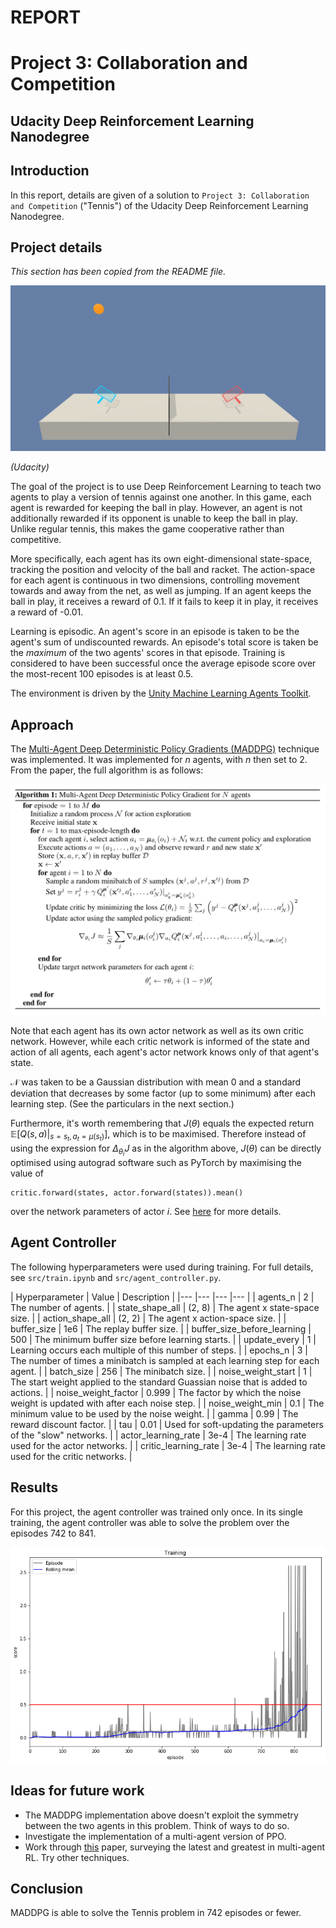 # REPORT
# Project 3: Collaboration and Competition
## Udacity Deep Reinforcement Learning Nanodegree


## Introduction

In this report, details are given of a solution to `Project 3: Collaboration and Competition` ("Tennis") of the Udacity Deep Reinforcement Learning Nanodegree.


## Project details

_This section has been copied from the README file._

![tennis](img/visualization_1.png)

_(Udacity)_

The goal of the project is to use Deep Reinforcement Learning to teach two agents to play a version of tennis against one another. In this game, each agent is rewarded for keeping the ball in play. However, an agent is not additionally rewarded if its opponent is unable to keep the ball in play. Unlike regular tennis, this makes the game cooperative rather than competitive.

More specifically, each agent has its own eight-dimensional state-space, tracking the position and velocity of the ball and racket. The action-space for each agent is continuous in two dimensions, controlling movement towards and away from the net, as well as jumping. If an agent keeps the ball in play, it receives a reward of 0.1. If it fails to keep it in play, it receives a reward of -0.01.

Learning is episodic. An agent's score in an episode is taken to be the agent's sum of undiscounted rewards. An episode's total score is taken be the _maximum_ of the two agents' scores in that episode. Training is considered to have been successful once the average episode score over the most-recent 100 episodes is at least 0.5.

The environment is driven by the [Unity Machine Learning Agents Toolkit](https://github.com/Unity-Technologies/ml-agents). 


## Approach

The [Multi-Agent Deep Deterministic Policy Gradients (MADDPG)](https://arxiv.org/abs/1706.02275) technique was implemented. It was implemented for $n$ agents, with $n$ then set to 2. From the paper, the full algorithm is as follows:

![maddpg](img/algorithm_1.png)

Note that each agent has its own actor network as well as its own critic network. However, while each critic network is informed of the state and action of all agents, each agent's actor network knows only of that agent's state.

$\mathcal{N}$ was taken to be a Gaussian distribution with mean 0 and a standard deviation that decreases by some factor (up to some minimum) after each learning step. (See the particulars in the next section.)

Furthermore, it's worth remembering that $J(\theta)$ equals the expected return $\mathbb{E}[Q(s, a) \vert_{s=s_t, a_t = \mu(s_t)}]$, which is to be maximised. Therefore instead of using the expression for $\Delta_{\theta_i}J$ as in the algorithm above, $J(\theta)$ can be directly optimised using autograd software such as PyTorch by maximising the value of

	critic.forward(states, actor.forward(states)).mean()

over the network parameters of actor $i$. See [here](https://towardsdatascience.com/deep-deterministic-policy-gradients-explained-2d94655a9b7b) for more details.


## Agent Controller

The following hyperparameters were used during training. For full details, see `src/train.ipynb` and `src/agent_controller.py`.


| Hyperparameter | Value | Description |
|--- |---	|--- |--- |
| agents_n | 2 | The number of agents. |
| state\_shape\_all | (2, 8) | The agent x state-space size. |
| action\_shape\_all | (2, 2) | The agent x action-space size. |
| buffer\_size | 1e6 | The replay buffer size. |
| buffer\_size\_before\_learning | 500 | The minimum buffer size before learning starts. |
| update\_every | 1 | Learning occurs each multiple of this number of steps. |
| epochs\_n | 3 | The number of times a minibatch is sampled at each learning step for each agent. |
| batch\_size | 256 | The minibatch size. |
| noise\_weight\_start | 1 | The start weight applied to the standard Guassian noise that is added to actions. |
| noise\_weight\_factor | 0.999 | The factor by which the noise weight is updated with after each noise step. |
| noise\_weight\_min | 0.1 | The minimum value to be used by the noise weight. |
| gamma | 0.99 | The reward discount factor. |
| tau | 0.01 | Used for soft-updating the parameters of the "slow" networks. |
| actor\_learning\_rate | 3e-4 | The learning rate used for the actor networks. |
| critic\_learning\_rate | 3e-4 | The learning rate used for the critic networks. |


## Results

For this project, the agent controller was trained only once. In its single training, the agent controller was able to solve the problem over the episodes 742 to 841. 

![agent_1](img/training_1.png)


## Ideas for future work

* The MADDPG implementation above doesn't exploit the symmetry between the two agents in this problem. Think of ways to do so.
* Investigate the implementation of a multi-agent version of PPO.
* Work through [this](https://arxiv.org/abs/1810.05587) paper, surveying the latest and greatest in multi-agent RL. Try other techniques.


## Conclusion

MADDPG is able to solve the Tennis problem in 742 episodes or fewer.
